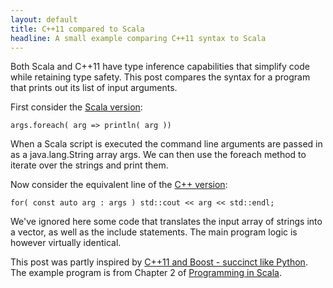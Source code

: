 ```yaml
---
layout: default
title: C++11 compared to Scala 
headline: A small example comparing C++11 syntax to Scala
---
```


Both Scala and C++11 have type inference capabilities that simplify code 
while retaining type safety.  This post compares the syntax for a program
that prints out its list of input arguments.

First consider the [Scala version](https://gist.github.com/mattmcd/5227882):

    args.foreach( arg => println( arg ))

When a Scala script is executed the command line arguments are passed in 
as a java.lang.String array args.  We can then use the foreach method
to iterate over the strings and print them. 

Now consider the equivalent line of the [C++ version](https://gist.github.com/mattmcd/5227865):

    for( const auto arg : args ) std::cout << arg << std::endl;

We've ignored here some code that translates the input array of strings into a vector<string>,
as well as the include statements.  The main program logic is however virtually identical.

This post was partly inspired by [C++11 and Boost - succinct like Python](bit.ly/Tuhdiq).  
The example program is from Chapter 2 of 
[Programming in Scala](http://www.amazon.co.uk/Programming-Scala-2nd-Martin-Odersky/dp/0981531644).

